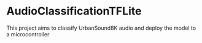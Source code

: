 # AudioClassificationTFLite
This project aims to classify UrbanSound8K audio and deploy the model to a microcontroller

